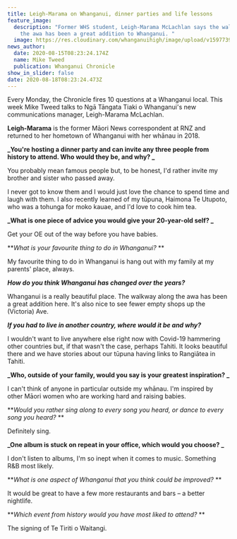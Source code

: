 ```yaml
---
title: Leigh-Marama on Whanganui, dinner parties and life lessons
feature_image:
  description: "Former WHS student, Leigh-Marama McLachlan says the walkway along
    the awa has been a great addition to Whanganui. "
  image: https://res.cloudinary.com/whanganuihigh/image/upload/v1597739078/News/Leigh-Marama_McLachlan._chron_15.8.20.jpg
news_author:
  date: 2020-08-15T08:23:24.174Z
  name: Mike Tweed
  publication: Whanganui Chronicle
show_in_slider: false
date: 2020-08-18T08:23:24.473Z
---
```

Every Monday, the Chronicle fires 10 questions at a Whanganui local. This week Mike Tweed talks to Ngā Tāngata Tiaki o Whanganui's new communications manager, Leigh-Marama McLachlan.

**Leigh-Marama** is the former Māori News correspondent at RNZ and returned to her hometown of Whanganui with her whānau in 2018.

**_You're hosting a dinner party and can invite any three people from history to attend. Who would they be, and why?_**

You probably mean famous people but, to be honest, I'd rather invite my brother and sister who passed away.

I never got to know them and I would just love the chance to spend time and laugh with them. I also recently learned of my tūpuna, Haimona Te Utupoto, who was a tohunga for moko kauae, and I'd love to cook him tea.

**_What is one piece of advice you would give your 20-year-old self?_**

Get your OE out of the way before you have babies.

**_What is your favourite thing to do in Whanganui?_**

My favourite thing to do in Whanganui is hang out with my family at my parents' place, always.

**_How do you think Whanganui has changed over the years?_**

Whanganui is a really beautiful place. The walkway along the awa has been a great addition here. It's also nice to see fewer empty shops up the (Victoria) Ave.

**_If you had to live in another country, where would it be and why?_**

I wouldn't want to live anywhere else right now with Covid-19 hammering other countries but, if that wasn't the case, perhaps Tahiti. It looks beautiful there and we have stories about our tūpuna having links to Rangiātea in Tahiti.

**_Who, outside of your family, would you say is your greatest inspiration?_**

I can't think of anyone in particular outside my whānau. I'm inspired by other Māori women who are working hard and raising babies.

**_Would you rather sing along to every song you heard, or dance to every song you heard?_**

Definitely sing.

**_One album is stuck on repeat in your office, which would you choose?_**

I don't listen to albums, I'm so inept when it comes to music. Something R&B most likely.

**_What is one aspect of Whanganui that you think could be improved?_**

It would be great to have a few more restaurants and bars – a better nightlife.

**_Which event from history would you have most liked to attend?_**

The signing of Te Tiriti o Waitangi.

